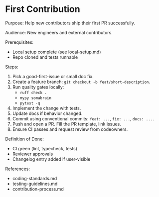 # First Contribution

Purpose: Help new contributors ship their first PR successfully.

Audience: New engineers and external contributors.

Prerequisites:
- Local setup complete (see local-setup.md)
- Repo cloned and tests runnable

Steps:
1. Pick a good-first-issue or small doc fix.
2. Create a feature branch: `git checkout -b feat/short-description`.
3. Run quality gates locally:
   - `ruff check .`
   - `mypy somabrain`
   - `pytest -q`
4. Implement the change with tests.
5. Update docs if behavior changed.
6. Commit using conventional commits: `feat: ...`, `fix: ...`, `docs: ...`.
7. Push and open a PR. Fill the PR template, link issues.
8. Ensure CI passes and request review from codeowners.

Definition of Done:
- CI green (lint, typecheck, tests)
- Reviewer approvals
- Changelog entry added if user-visible

References:
- coding-standards.md
- testing-guidelines.md
- contribution-process.md
